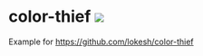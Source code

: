 # color-thief <img src="https://visitor-badge.glitch.me/badge?page_id=jsupa.color-thief">

Example for https://github.com/lokesh/color-thief
